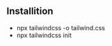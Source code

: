 ## Installition

* npx tailwindcss -o tailwind.css <!-- create tailwind.css file --> 
* npx tailwindcss init <!-- create tailwind.config.js  -->  
